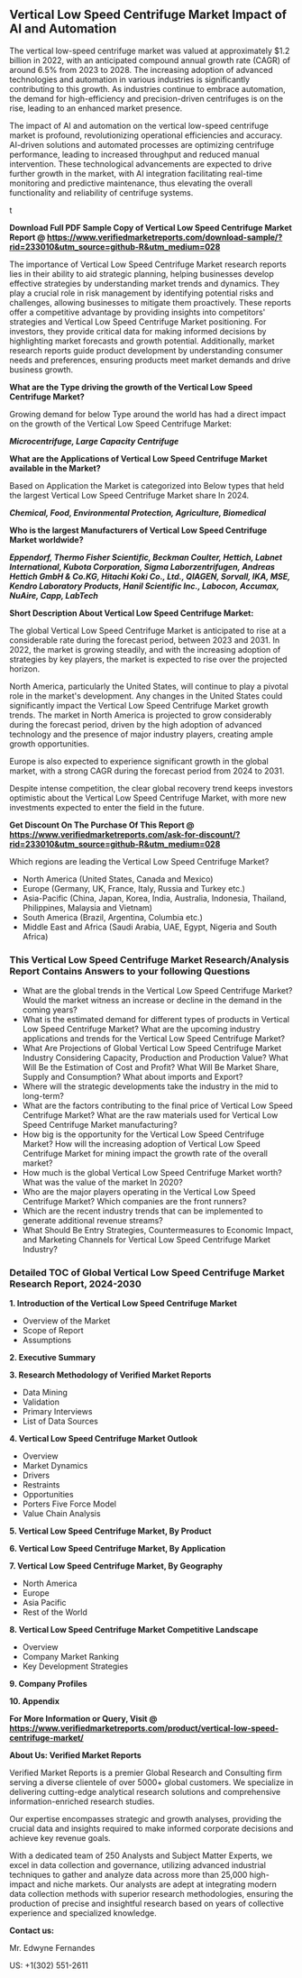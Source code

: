 <h2>Vertical Low Speed Centrifuge Market Impact of AI and Automation</h2><p>The vertical low-speed centrifuge market was valued at approximately $1.2 billion in 2022, with an anticipated compound annual growth rate (CAGR) of around 6.5% from 2023 to 2028. The increasing adoption of advanced technologies and automation in various industries is significantly contributing to this growth. As industries continue to embrace automation, the demand for high-efficiency and precision-driven centrifuges is on the rise, leading to an enhanced market presence.</p><p>The impact of AI and automation on the vertical low-speed centrifuge market is profound, revolutionizing operational efficiencies and accuracy. AI-driven solutions and automated processes are optimizing centrifuge performance, leading to increased throughput and reduced manual intervention. These technological advancements are expected to drive further growth in the market, with AI integration facilitating real-time monitoring and predictive maintenance, thus elevating the overall functionality and reliability of centrifuge systems.</p>t</p><p id="" class=""><strong>Download Full PDF Sample Copy of Vertical Low Speed Centrifuge Market Report @ <a href="https://www.verifiedmarketreports.com/download-sample/?rid=233010&utm_source=github-R&utm_medium=028" target="_blank">https://www.verifiedmarketreports.com/download-sample/?rid=233010&utm_source=github-R&utm_medium=028</a></strong></p><p>The importance of&nbsp;Vertical Low Speed Centrifuge Market research reports lies in their ability to aid strategic planning, helping businesses develop effective strategies by understanding market trends and dynamics. They play a crucial role in risk management by identifying potential risks and challenges, allowing businesses to mitigate them proactively. These reports offer a competitive advantage by providing insights into competitors' strategies and Vertical Low Speed Centrifuge Market positioning. For investors, they provide critical data for making informed decisions by highlighting market forecasts and growth potential. Additionally, market research reports guide product development by understanding consumer needs and preferences, ensuring products meet market demands and drive business growth.</p><p><strong>What are the&nbsp;Type driving the growth of the Vertical Low Speed Centrifuge Market?</strong></p><p id="" class="">Growing demand for below Type around the world has had a direct impact on the growth of the Vertical Low Speed Centrifuge Market:</p><em><strong>Microcentrifuge, Large Capacity Centrifuge</strong></em></p><strong>What are the&nbsp;Applications&nbsp;of Vertical Low Speed Centrifuge Market available in the Market?</strong></p><p id="" class="">Based on Application the Market is categorized into Below types that held the largest Vertical Low Speed Centrifuge Market share In 2024.</p><em><strong>Chemical, Food, Environmental Protection, Agriculture, Biomedical</strong></em></p><strong>Who is the largest Manufacturers of Vertical Low Speed Centrifuge Market worldwide?</strong></p><p><em><strong>Eppendorf, Thermo Fisher Scientific, Beckman Coulter, Hettich, Labnet International, Kubota Corporation, Sigma Laborzentrifugen, Andreas Hettich GmbH & Co.KG, Hitachi Koki Co., Ltd., QIAGEN, Sorvall, IKA, MSE, Kendro Laboratory Products, Hanil Scientific Inc., Labocon, Accumax, NuAire, Capp, LabTech</strong></em></p><p id="" class=""><strong>Short Description About Vertical Low Speed Centrifuge Market:</strong></p><p>The global Vertical Low Speed Centrifuge Market is anticipated to rise at a considerable rate during the forecast period, between 2023 and 2031. In 2022, the market is growing steadily, and with the increasing adoption of strategies by key players, the market is expected to rise over the projected horizon.</p><p>North America, particularly the United States, will continue to play a pivotal role in the market's development. Any changes in the United States could significantly impact the Vertical Low Speed Centrifuge Market growth trends. The market in North America is projected to grow considerably during the forecast period, driven by the high adoption of advanced technology and the presence of major industry players, creating ample growth opportunities.</p><p>Europe is also expected to experience significant growth in the global market, with a strong CAGR during the forecast period from 2024 to 2031.</p><p>Despite intense competition, the clear global recovery trend keeps investors optimistic about the Vertical Low Speed Centrifuge Market, with more new investments expected to enter the field in the future.</p><p id="" class=""><strong>Get Discount On The Purchase Of This Report @ <a href="https://www.verifiedmarketreports.com/ask-for-discount/?rid=233010&utm_source=github-R&utm_medium=028" target="_blank">https://www.verifiedmarketreports.com/ask-for-discount/?rid=233010&utm_source=github-R&utm_medium=028</a></strong></p>Which regions are leading the Vertical Low Speed Centrifuge Market?</p><ul><li>North America (United States, Canada and Mexico)</li><li>Europe (Germany, UK, France, Italy, Russia and Turkey etc.)</li><li>Asia-Pacific (China, Japan, Korea, India, Australia, Indonesia, Thailand, Philippines, Malaysia and Vietnam)</li><li>South America (Brazil, Argentina, Columbia etc.)</li><li>Middle East and Africa (Saudi Arabia, UAE, Egypt, Nigeria and South Africa)</li></ul><h3 id="" class="">This Vertical Low Speed Centrifuge Market Research/Analysis Report Contains Answers to your following Questions</h3><ul><li>What are the global trends in the Vertical Low Speed Centrifuge Market? Would the market witness an increase or decline in the demand in the coming years?</li><li>What is the estimated demand for different types of products in Vertical Low Speed Centrifuge Market? What are the upcoming industry applications and trends for the Vertical Low Speed Centrifuge Market?</li><li>What Are Projections of Global Vertical Low Speed Centrifuge Market Industry Considering Capacity, Production and Production Value? What Will Be the Estimation of Cost and Profit? What Will Be Market Share, Supply and Consumption? What about imports and Export?</li><li>Where will the strategic developments take the industry in the mid to long-term?</li><li>What are the factors contributing to the final price of Vertical Low Speed Centrifuge Market? What are the raw materials used for Vertical Low Speed Centrifuge Market manufacturing?</li><li>How big is the opportunity for the Vertical Low Speed Centrifuge Market? How will the increasing adoption of Vertical Low Speed Centrifuge Market for mining impact the growth rate of the overall market?</li><li>How much is the global Vertical Low Speed Centrifuge Market worth? What was the value of the market In 2020?</li><li>Who are the major players operating in the Vertical Low Speed Centrifuge Market? Which companies are the front runners?</li><li>Which are the recent industry trends that can be implemented to generate additional revenue streams?</li><li>What Should Be Entry Strategies, Countermeasures to Economic Impact, and Marketing Channels for Vertical Low Speed Centrifuge Market Industry?</li></ul><h3 id="" class="">Detailed TOC of Global Vertical Low Speed Centrifuge Market Research Report, 2024-2030</h3><p id="" class=""><strong>1. Introduction of the Vertical Low Speed Centrifuge Market</strong></p><ul><li>Overview of the Market</li><li>Scope of Report</li><li>Assumptions</li></ul><p id="" class=""><strong>2. Executive Summary</strong></p><p id="" class=""><strong>3. Research Methodology of Verified Market Reports</strong></p><ul><li>Data Mining</li><li>Validation</li><li>Primary Interviews</li><li>List of Data Sources</li></ul><p id="" class=""><strong>4. Vertical Low Speed Centrifuge Market Outlook</strong></p><ul><li>Overview</li><li>Market Dynamics</li><li>Drivers</li><li>Restraints</li><li>Opportunities</li><li>Porters Five Force Model</li><li>Value Chain Analysis</li></ul><p id="" class=""><strong>5. Vertical Low Speed Centrifuge Market, By Product</strong></p><p id="" class=""><strong>6. Vertical Low Speed Centrifuge Market, By Application</strong></p><p id="" class=""><strong>7. Vertical Low Speed Centrifuge Market, By Geography</strong></p><ul><li>North America</li><li>Europe</li><li>Asia Pacific</li><li>Rest of the World</li></ul><p id="" class=""><strong>8. Vertical Low Speed Centrifuge Market Competitive Landscape</strong></p><ul><li>Overview</li><li>Company Market Ranking</li><li>Key Development Strategies</li></ul><p id="" class=""><strong>9. Company Profiles</strong></p><p id="" class=""><strong>10. Appendix</strong></p><p id="" class=""><strong>For More Information or Query, Visit @ <a href="https://www.verifiedmarketreports.com/product/vertical-low-speed-centrifuge-market/" target="_blank">https://www.verifiedmarketreports.com/product/vertical-low-speed-centrifuge-market/</a></strong></p><p id="" class=""><strong>About Us: Verified Market Reports</strong></p><p id="" class="">Verified Market Reports is a premier Global Research and Consulting firm serving a diverse clientele of over 5000+ global customers. We specialize in delivering cutting-edge analytical research solutions and comprehensive information-enriched research studies.</p><p id="" class="">Our expertise encompasses strategic and growth analyses, providing the crucial data and insights required to make informed corporate decisions and achieve key revenue goals.</p><p id="" class="">With a dedicated team of 250 Analysts and Subject Matter Experts, we excel in data collection and governance, utilizing advanced industrial techniques to gather and analyze data across more than 25,000 high-impact and niche markets. Our analysts are adept at integrating modern data collection methods with superior research methodologies, ensuring the production of precise and insightful research based on years of collective experience and specialized knowledge.</p><p id="" class=""><strong>Contact us:</strong></p><p id="" class="">Mr. Edwyne Fernandes</p><p id="" class="">US: +1(302) 551-2611</p>